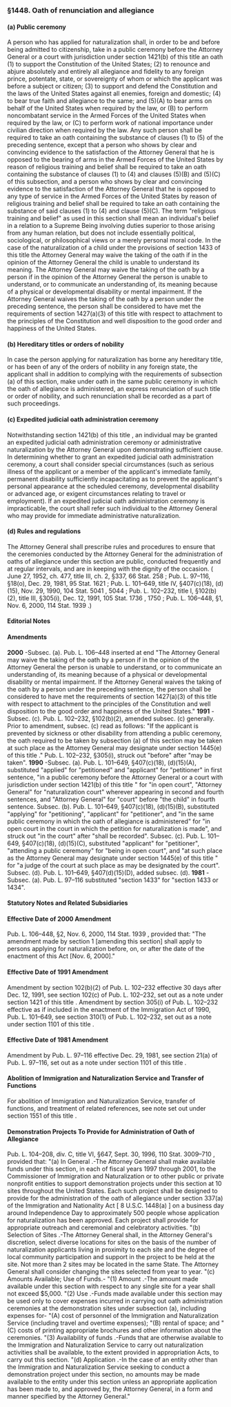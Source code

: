 <!--
url: https://uscode.house.gov/view.xhtml?req=granuleid:USC-prelim-title8-section1448&num=0&edition=prelim
date_accessed: 2024-07-28 23:46:02
-->
### §1448\. Oath of renunciation and allegiance
#### (a) Public ceremony
 A person who has applied for naturalization shall, in order to be and before being admitted to citizenship, take in a public ceremony before the Attorney General or a court with jurisdiction under
 section 1421(b) of this title
 an oath (1\) to support the Constitution of the United States; (2\) to renounce and abjure absolutely and entirely all allegiance and fidelity to any foreign prince, potentate, state, or sovereignty of whom or which the applicant was before a subject or citizen; (3\) to support and defend the Constitution and the laws of the United States against all enemies, foreign and domestic; (4\) to bear true faith and allegiance to the same; and (5\)(A) to bear arms on behalf of the United States when required by the law, or (B) to perform noncombatant service in the Armed Forces of the United States when required by the law, or (C) to perform work of national importance under civilian direction when required by the law. Any such person shall be required to take an oath containing the substance of clauses (1\) to (5\) of the preceding sentence, except that a person who shows by clear and convincing evidence to the satisfaction of the Attorney General that he is opposed to the bearing of arms in the Armed Forces of the United States by reason of religious training and belief shall be required to take an oath containing the substance of clauses (1\) to (4\) and clauses (5\)(B) and (5\)(C) of this subsection, and a person who shows by clear and convincing evidence to the satisfaction of the Attorney General that he is opposed to any type of service in the Armed Forces of the United States by reason of religious training and belief shall be required to take an oath containing the substance of said clauses (1\) to (4\) and clause (5\)(C). The term "religious training and belief" as used in this section shall mean an individual's belief in a relation to a Supreme Being involving duties superior to those arising from any human relation, but does not include essentially political, sociological, or philosophical views or a merely personal moral code. In the case of the naturalization of a child under the provisions of
 section 1433 of this title
 the Attorney General may waive the taking of the oath if in the opinion of the Attorney General the child is unable to understand its meaning. The Attorney General may waive the taking of the oath by a person if in the opinion of the Attorney General the person is unable to understand, or to communicate an understanding of, its meaning because of a physical or developmental disability or mental impairment. If the Attorney General waives the taking of the oath by a person under the preceding sentence, the person shall be considered to have met the requirements of
 section 1427(a)(3\) of this title
 with respect to attachment to the principles of the Constitution and well disposition to the good order and happiness of the United States.
#### (b) Hereditary titles or orders of nobility
 In case the person applying for naturalization has borne any hereditary title, or has been of any of the orders of nobility in any foreign state, the applicant shall in addition to complying with the requirements of subsection (a) of this section, make under oath in the same public ceremony in which the oath of allegiance is administered, an express renunciation of such title or order of nobility, and such renunciation shall be recorded as a part of such proceedings.
#### (c) Expedited judicial oath administration ceremony
 Notwithstanding
 section 1421(b) of this title
 , an individual may be granted an expedited judicial oath administration ceremony or administrative naturalization by the Attorney General upon demonstrating sufficient cause. In determining whether to grant an expedited judicial oath administration ceremony, a court shall consider special circumstances (such as serious illness of the applicant or a member of the applicant's immediate family, permanent disability sufficiently incapacitating as to prevent the applicant's personal appearance at the scheduled ceremony, developmental disability or advanced age, or exigent circumstances relating to travel or employment). If an expedited judicial oath administration ceremony is impracticable, the court shall refer such individual to the Attorney General who may provide for immediate administrative naturalization.
#### (d) Rules and regulations
 The Attorney General shall prescribe rules and procedures to ensure that the ceremonies conducted by the Attorney General for the administration of oaths of allegiance under this section are public, conducted frequently and at regular intervals, and are in keeping with the dignity of the occasion.
 (
 June 27, 1952, ch. 477, title III, ch. 2, §337,
 66 Stat. 258
 ;
 Pub. L. 97–116,
 §18(o), Dec. 29, 1981,
 95 Stat. 1621
 ;
 Pub. L. 101–649,
 title IV, §407(c)(18\), (d)(15\), Nov. 29, 1990,
 104 Stat. 5041
 ,
 5044 
 ;
 Pub. L. 102–232,
 title I, §102(b)(2\), title III, §305(i), Dec. 12, 1991,
 105 Stat. 1736
 ,
 1750 
 ;
 Pub. L. 106–448,
 §1, Nov. 6, 2000,
 114 Stat. 1939
 .)
#### **Editorial Notes**
#### Amendments
**2000** 
 \-Subsec. (a).
 Pub. L. 106–448
 inserted at end "The Attorney General may waive the taking of the oath by a person if in the opinion of the Attorney General the person is unable to understand, or to communicate an understanding of, its meaning because of a physical or developmental disability or mental impairment. If the Attorney General waives the taking of the oath by a person under the preceding sentence, the person shall be considered to have met the requirements of
 section 1427(a)(3\) of this title
 with respect to attachment to the principles of the Constitution and well disposition to the good order and happiness of the United States."
**1991** 
 \-Subsec. (c).
 Pub. L. 102–232,
 §102(b)(2\), amended subsec. (c) generally. Prior to amendment, subsec. (c) read as follows: "If the applicant is prevented by sickness or other disability from attending a public ceremony, the oath required to be taken by subsection (a) of this section may be taken at such place as the Attorney General may designate under
 section 1445(e) of this title
 ."
 Pub. L. 102–232,
 §305(i), struck out "before" after "may be taken".
**1990** 
 \-Subsec. (a).
 Pub. L. 101–649,
 §407(c)(18\), (d)(15\)(A), substituted "applied" for "petitioned" and "applicant" for "petitioner" in first sentence, "in a public ceremony before the Attorney General or a court with jurisdiction under
 section 1421(b) of this title
 " for "in open court", "Attorney General" for "naturalization court" wherever appearing in second and fourth sentences, and "Attorney General" for "court" before "the child" in fourth sentence.
 Subsec. (b).
 Pub. L. 101–649,
 §407(c)(18\), (d)(15\)(B), substituted "applying" for "petitioning", "applicant" for "petitioner", and "in the same public ceremony in which the oath of allegiance is administered" for "in open court in the court in which the petition for naturalization is made", and struck out "in the court" after "shall be recorded".
 Subsec. (c).
 Pub. L. 101–649,
 §407(c)(18\), (d)(15\)(C), substituted "applicant" for "petitioner", "attending a public ceremony" for "being in open court", and "at such place as the Attorney General may designate under
 section 1445(e) of this title
 " for "a judge of the court at such place as may be designated by the court".
 Subsec. (d).
 Pub. L. 101–649,
 §407(d)(15\)(D), added subsec. (d).
**1981** 
 \-Subsec. (a).
 Pub. L. 97–116
 substituted "section 1433" for "section 1433 or 1434".
#### **Statutory Notes and Related Subsidiaries**
#### Effective Date of 2000 Amendment
Pub. L. 106–448,
 §2, Nov. 6, 2000,
 114 Stat. 1939
 , provided that: "The amendment made by section 1 \[amending this section] shall apply to persons applying for naturalization before, on, or after the date of the enactment of this Act \[Nov. 6, 2000]."
#### Effective Date of 1991 Amendment
 Amendment by section 102(b)(2\) of
 Pub. L. 102–232
 effective 30 days after Dec. 12, 1991, see section 102(c) of
 Pub. L. 102–232,
 set out as a note under
 section 1421 of this title
 .
 Amendment by section 305(i) of
 Pub. L. 102–232
 effective as if included in the enactment of the Immigration Act of 1990,
 Pub. L. 101–649,
 see section 310(1\) of
 Pub. L. 102–232,
 set out as a note under
 section 1101 of this title
 .
#### Effective Date of 1981 Amendment
 Amendment by
 Pub. L. 97–116
 effective Dec. 29, 1981, see section 21(a) of
 Pub. L. 97–116,
 set out as a note under
 section 1101 of this title
 .
#### Abolition of Immigration and Naturalization Service and Transfer of Functions
 For abolition of Immigration and Naturalization Service, transfer of functions, and treatment of related references, see note set out under
 section 1551 of this title
 .
#### Demonstration Projects To Provide for Administration of Oath of Allegiance
Pub. L. 104–208,
 div. C, title VI, §647, Sept. 30, 1996,
 110 Stat. 3009–710
 , provided that:
 "(a)
 In General
 .\-The Attorney General shall make available funds under this section, in each of fiscal years 1997 through 2001, to the Commissioner of Immigration and Naturalization or to other public or private nonprofit entities to support demonstration projects under this section at 10 sites throughout the United States. Each such project shall be designed to provide for the administration of the oath of allegiance under section 337(a) of the Immigration and Nationality Act \[
 8 U.S.C. 1448(a)
 ] on a business day around Independence Day to approximately 500 people whose application for naturalization has been approved. Each project shall provide for appropriate outreach and ceremonial and celebratory activities.
 "(b)
 Selection of Sites
 .\-The Attorney General shall, in the Attorney General's discretion, select diverse locations for sites on the basis of the number of naturalization applicants living in proximity to each site and the degree of local community participation and support in the project to be held at the site. Not more than 2 sites may be located in the same State. The Attorney General shall consider changing the sites selected from year to year.
 "(c)
 Amounts Available; Use of Funds.\-
 "(1\)
 Amount
 .\-The amount made available under this section with respect to any single site for a year shall not exceed $5,000\.
 "(2\)
 Use
 .\-Funds made available under this section may be used only to cover expenses incurred in carrying out oath administration ceremonies at the demonstration sites under subsection (a), including expenses for\-
 "(A) cost of personnel of the Immigration and Naturalization Service (including travel and overtime expenses);
 "(B) rental of space; and
 "(C) costs of printing appropriate brochures and other information about the ceremonies.
 "(3\)
 Availability of funds
 .\-Funds that are otherwise available to the Immigration and Naturalization Service to carry out naturalization activities shall be available, to the extent provided in appropriation Acts, to carry out this section.
 "(d)
 Application
 .\-In the case of an entity other than the Immigration and Naturalization Service seeking to conduct a demonstration project under this section, no amounts may be made available to the entity under this section unless an appropriate application has been made to, and approved by, the Attorney General, in a form and manner specified by the Attorney General."
